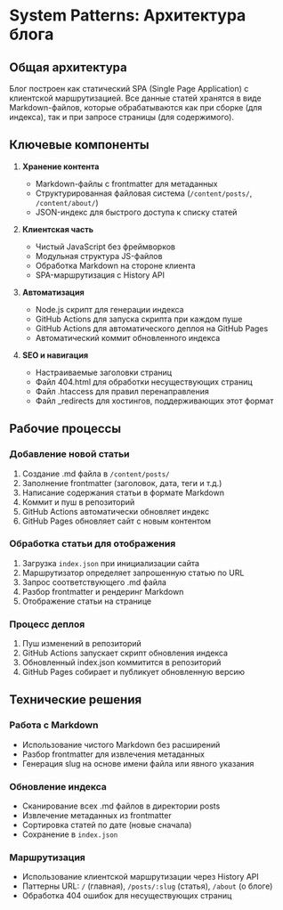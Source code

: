 # System Patterns: Архитектура блога

## Общая архитектура
Блог построен как статический SPA (Single Page Application) с клиентской маршрутизацией. Все данные статей хранятся в виде Markdown-файлов, которые обрабатываются как при сборке (для индекса), так и при запросе страницы (для содержимого).

## Ключевые компоненты
1. **Хранение контента**
   - Markdown-файлы с frontmatter для метаданных
   - Структурированная файловая система (`/content/posts/`, `/content/about/`)
   - JSON-индекс для быстрого доступа к списку статей

2. **Клиентская часть**
   - Чистый JavaScript без фреймворков
   - Модульная структура JS-файлов
   - Обработка Markdown на стороне клиента
   - SPA-маршрутизация с History API

3. **Автоматизация**
   - Node.js скрипт для генерации индекса
   - GitHub Actions для запуска скрипта при каждом пуше
   - GitHub Actions для автоматического деплоя на GitHub Pages
   - Автоматический коммит обновленного индекса

4. **SEO и навигация**
   - Настраиваемые заголовки страниц
   - Файл 404.html для обработки несуществующих страниц
   - Файл .htaccess для правил перенаправления
   - Файл _redirects для хостингов, поддерживающих этот формат

## Рабочие процессы

### Добавление новой статьи
1. Создание .md файла в `/content/posts/`
2. Заполнение frontmatter (заголовок, дата, теги и т.д.)
3. Написание содержания статьи в формате Markdown
4. Коммит и пуш в репозиторий
5. GitHub Actions автоматически обновляет индекс
6. GitHub Pages обновляет сайт с новым контентом

### Обработка статьи для отображения
1. Загрузка `index.json` при инициализации сайта
2. Маршрутизатор определяет запрошенную статью по URL
3. Запрос соответствующего .md файла
4. Разбор frontmatter и рендеринг Markdown
5. Отображение статьи на странице

### Процесс деплоя
1. Пуш изменений в репозиторий
2. GitHub Actions запускает скрипт обновления индекса
3. Обновленный index.json коммитится в репозиторий
4. GitHub Pages собирает и публикует обновленную версию

## Технические решения

### Работа с Markdown
- Использование чистого Markdown без расширений
- Разбор frontmatter для извлечения метаданных
- Генерация slug на основе имени файла или явного указания

### Обновление индекса
- Сканирование всех .md файлов в директории posts
- Извлечение метаданных из frontmatter
- Сортировка статей по дате (новые сначала)
- Сохранение в `index.json`

### Маршрутизация
- Использование клиентской маршрутизации через History API
- Паттерны URL: `/` (главная), `/posts/:slug` (статья), `/about` (о блоге)
- Обработка 404 ошибок для несуществующих страниц 